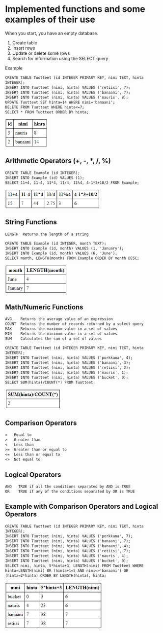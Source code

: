 # Implemented functions and some examples of their use

When you start, you have an empty database.

1. Create table
2. Insert rows
3. Update or delete some rows
4. Search for information using the SELECT query

Example
```
CREATE TABLE Tuotteet (id INTEGER PRIMARY KEY, nimi TEXT, hinta INTEGER);
INSERT INTO Tuotteet (nimi, hinta) VALUES ('retiisi', 7);
INSERT INTO Tuotteet (nimi, hinta) VALUES ('banaani', 7);
INSERT INTO Tuotteet (nimi, hinta) VALUES ('nauris', 8);
UPDATE Tuotteet SET hinta=14 WHERE nimi='banaani';
DELETE FROM Tuotteet WHERE hinta<=7;
SELECT * FROM Tuotteet ORDER BY hinta;
```
![pic01.png](https://github.com/hy-sql/project-info/blob/master/documents/examples/pic01.PNG)


## Arithmetic Operators (+, -, *, /, %)

```
CREATE TABLE Example (id INTEGER);
INSERT INTO Example (id) VALUES (1);
SELECT 11+4, 11-4, 11*4, 11/4, 11%4, 4-1*3+10/2 FROM Example;
```
![pic02.png](https://github.com/hy-sql/project-info/blob/master/documents/examples/pic02.PNG)


## String Functions
```
LENGTH  Returns the length of a string
```
```
CREATE TABLE Example (id INTEGER, month TEXT);
INSERT INTO Example (id, month) VALUES (1, 'January');
INSERT INTO Example (id, month) VALUES (6, 'June');
SELECT month, LENGTH(month) FROM Example ORDER BY month DESC;
```
![pic03.png](https://github.com/hy-sql/project-info/blob/master/documents/examples/pic03.PNG)

## Math/Numeric Functions

```
AVG    Returns the average value of an expression
COUNT  Returns the number of records returned by a select query
MAX    Returns the maximum value in a set of values
MIN    Returns the minimum value in a set of values
SUM    Calculates the sum of a set of values
```

```
CREATE TABLE Tuotteet (id INTEGER PRIMARY KEY, nimi TEXT, hinta INTEGER);
INSERT INTO Tuotteet (nimi, hinta) VALUES ('porkkana', 4);
INSERT INTO Tuotteet (nimi, hinta) VALUES ('banaani', 3);
INSERT INTO Tuotteet (nimi, hinta) VALUES ('retiisi', 2);
INSERT INTO Tuotteet (nimi, hinta) VALUES ('nauris', 1);
INSERT INTO Tuotteet (nimi, hinta) VALUES ('bucket', 0);
SELECT SUM(hinta)/COUNT(*) FROM Tuotteet;
```
![pic04.png](https://github.com/hy-sql/project-info/blob/master/documents/examples/pic04.PNG)

## Comparison Operators

```
=	Equal to
>	Greater than
<	Less than
>=	Greater than or equal to
<=	Less than or equal to
<>	Not equal to
```

## Logical Operators

```
AND   TRUE if all the conditions separated by AND is TRUE
OR    TRUE if any of the conditions separated by OR is TRUE
```

## Example with Comparison Operators and Logical Operators
```
CREATE TABLE Tuotteet (id INTEGER PRIMARY KEY, nimi TEXT, hinta INTEGER);
INSERT INTO Tuotteet (nimi, hinta) VALUES ('porkkana', 7);
INSERT INTO Tuotteet (nimi, hinta) VALUES ('banaani', 7);
INSERT INTO Tuotteet (nimi, hinta) VALUES ('banaani', 4);
INSERT INTO Tuotteet (nimi, hinta) VALUES ('retiisi', 7);
INSERT INTO Tuotteet (nimi, hinta) VALUES ('nauris', 4);
INSERT INTO Tuotteet (nimi, hinta) VALUES ('bucket', 0);
SELECT nimi, hinta, 5*hinta+3, LENGTH(nimi) FROM Tuotteet WHERE hinta=LENGTH(nimi) OR (hinta+1=5 AND nimi<>'banaani') OR (hinta=2*hinta) ORDER BY LENGTH(hinta), hinta;
```
![pic05.png](https://github.com/hy-sql/project-info/blob/master/documents/examples/pic05.PNG)
